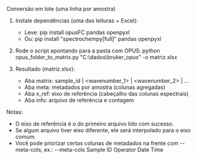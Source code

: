 Conversão em lote (uma linha por amostra)

1) Instale dependências (uma das leituras + Excel):
   - Leve:    pip install opusFC pandas openpyxl
   - Ou:      pip install "spectrochempy[full]" pandas openpyxl

2) Rode o script apontando para a pasta com OPUS:
   python opus_folder_to_matrix.py "C:\dados\bruker_opus" -o matriz.xlsx

3) Resultado (matriz.xlsx):
   - Aba matrix: sample_id | <wavenumber_1> | <wavenumber_2> | ...
   - Aba meta:   metadados por amostra (colunas agregadas)
   - Aba x_ref:  eixo de referência (cabeçalho das colunas espectrais)
   - Aba info:   arquivo de referência e contagem

Notas:
- O eixo de referência é o do primeiro arquivo lido com sucesso.
- Se algum arquivo tiver eixo diferente, ele será interpolado para o eixo comum.
- Você pode priorizar certas colunas de metadados na frente com --meta-cols,
  ex.: --meta-cols Sample ID Operator Date Time
